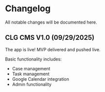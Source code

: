 # Changelog

All notable changes will be documented here.

## CLG CMS V1.0 (09/29/2025)

The app is live! MVP delivered and pushed live.

Basic functionality includes:

- Case management
- Task management
- Google Calendar integration
- Admin functionality
